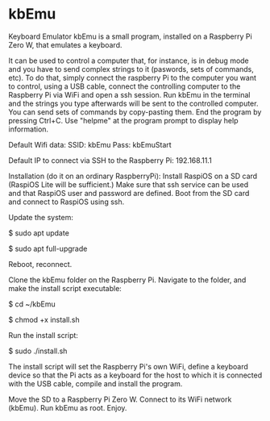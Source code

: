 # kbEmu
 Keyboard Emulator
kbEmu is a small program, installed on a Raspberry Pi Zero W, that emulates a keyboard.

It can be used to control a computer that, for instance, is in debug mode and you have to send complex strings to it (paswords, sets of commands, etc).
To do that, simply connect the raspberry Pi to the computer you want to control, using a USB cable, connect the controlling computer to the Raspberry Pi via WiFi and open a ssh session.
Run kbEmu in the terminal and the strings you type afterwards will be sent to the controlled computer. You can send sets of commands by copy-pasting them.
End the program by pressing Ctrl+C. Use "helpme" at the program prompt to display help information.

Default Wifi data:
SSID: kbEmu
Pass: kbEmuStart

Default IP to connect via SSH to the Raspberry Pi: 192.168.11.1

Installation (do it on an ordinary RaspberryPi):
Install RaspiOS on a SD card (RaspiOS Lite will be sufficient.) Make sure that ssh service can be used and that RaspiOS user and password are defined.
Boot from the SD card and connect to RaspiOS using ssh.

Update the system:

$ sudo apt update

$ sudo apt full-upgrade

Reboot, reconnect.

Clone the kbEmu folder on the Raspberry Pi. Navigate to the folder, and make the install script executable:

$ cd ~/kbEmu

$ chmod +x install.sh

Run the install script:

$ sudo ./install.sh

The install script will set the Raspberry Pi's own WiFi, define a keyboard device so that the Pi acts as a keyboard for the host to which it is connected with the USB cable, compile and install the program.

Move the SD to a Raspberry Pi Zero W. Connect to its WiFi network (kbEmu).
Run kbEmu as root.
Enjoy.
